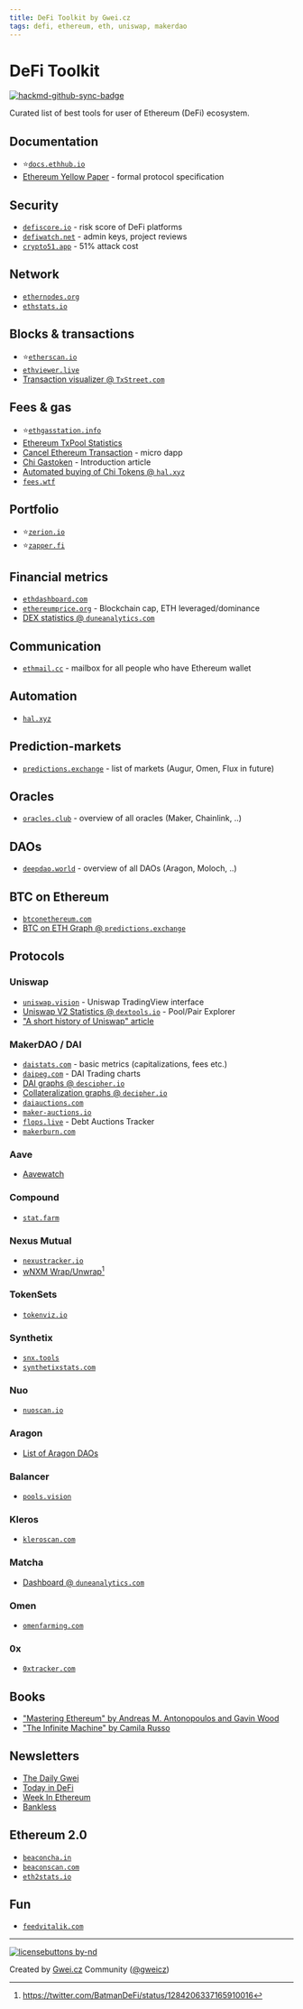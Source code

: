```yaml
---
title: DeFi Toolkit by Gwei.cz
tags: defi, ethereum, eth, uniswap, makerdao
---
```


# DeFi Toolkit

[![hackmd-github-sync-badge](https://hackmd.io/m_QNVHFmSreR8Dttw50Fyg/badge)](https://hackmd.io/m_QNVHFmSreR8Dttw50Fyg)

Curated list of best tools for user of Ethereum (DeFi) ecosystem.

## Documentation
- :star:[`docs.ethhub.io`](https://docs.ethhub.io/)
- [Ethereum Yellow Paper](https://ethereum.github.io/yellowpaper/paper.pdf) - formal protocol specification

## Security
- [`defiscore.io`](https://defiscore.io/) - risk score of DeFi platforms
- [`defiwatch.net`](https://defiwatch.net/) - admin keys, project reviews
- [`crypto51.app`](https://www.crypto51.app/) - 51% attack cost

## Network
- [`ethernodes.org`](https://ethernodes.org/)
- [`ethstats.io`](https://ethstats.io/)

## Blocks & transactions
- :star:[`etherscan.io`](http://etherscan.io/)
- [`ethviewer.live`](http://www.ethviewer.live/)
- [Transaction visualizer @ `TxStreet.com`](https://txstreet.com/v/eth)

## Fees & gas
- :star:[`ethgasstation.info`](https://ethgasstation.info/)
- [Ethereum TxPool Statistics](https://txpool.zengo.com/)
- [Cancel Ethereum Transaction](https://cancel-ethereum-transactions.web.app/) - micro dapp
- [Chi Gastoken](https://medium.com/@1inch.exchange/everything-you-wanted-to-know-about-chi-gastoken-a1ba0ea55bf3) - Introduction article
- [Automated buying of Chi Tokens @ `hal.xyz`](https://9000.hal.xyz/recipes/1inch-buy-chi-token)
- [`fees.wtf`](https://fees.wtf/)

## Portfolio
- :star:[`zerion.io`](https://app.zerion.io/)
- :star:[`zapper.fi`](https://www.zapper.fi/)

## Financial metrics
- [`ethdashboard.com`](https://ethdashboard.com/)
- [`ethereumprice.org`](https://ethereumprice.org/) - Blockchain cap, ETH leveraged/dominance
- [DEX statistics @ `duneanalytics.com`](https://explore.duneanalytics.com/public/dashboards/c87JEtVi2GlyIZHQOR02NsfyJV48eaKEQSiKplJ7)

## Communication
- [`ethmail.cc`](https://ethmail.cc/) - mailbox for all people who have Ethereum wallet

## Automation
- [`hal.xyz`](https://www.hal.xyz/)

## Prediction-markets
- [`predictions.exchange`](https://www.predictions.exchange/) - list of markets (Augur, Omen, Flux in future)

## Oracles
- [`oracles.club`](https://oracles.club/) - overview of all oracles (Maker, Chainlink, ..)

## DAOs
- [`deepdao.world`](http://deepdao.world/) - overview of all DAOs (Aragon, Moloch, ..)

## BTC on Ethereum
- [`btconethereum.com`](https://btconethereum.com/)
- [BTC on ETH Graph @ `predictions.exchange`](http://www.predictions.exchange/ethbtc/)


## Protocols

### Uniswap
- [`uniswap.vision`](https://uniswap.vision/) - Uniswap TradingView interface
- [Uniswap V2 Statistics @ `dextools.io`](https://www.dextools.io/app/uniswap/pool-explorer) - Pool/Pair Explorer
- ["A short history of Uniswap" article](https://uniswap.org/blog/uniswap-history/)

### MakerDAO / DAI
- [`daistats.com`](https://daistats.com/) - basic metrics (capitalizations, fees etc.)
- [`daipeg.com`](https://daipeg.com/) - DAI Trading charts
- [DAI graphs @ `descipher.io`](http://dai.descipher.io/)
- [Collateralization graphs @ `decipher.io`](http://makervaults.descipher.io/)
- [`daiauctions.com`](https://daiauctions.com)
- [`maker-auctions.io`](https://maker-auctions.io/)
- [`flops.live`](https://flops.live/) - Debt Auctions Tracker
- [`makerburn.com`](https://makerburn.com/)

### Aave
- [Aavewatch](https://aavewatch.now.sh/)

### Compound
- [`stat.farm`](https://stat.farm/)

### Nexus Mutual
- [`nexustracker.io`](https://nexustracker.io/)
- [wNXM Wrap/Unwrap](https://je45e4c2q4x52s66qenp5aeyfonfsvkvupkf4ipefkzs364gbera.arweave.net/STnScFqHL91L3oEa_oCYK5pZVVWj1F4h5CqzLfuGCSI/#/)[^wnxm-source]

### TokenSets
- [`tokenviz.io`](https://tokenviz.io/)

### Synthetix
- [`snx.tools`](https://snx.tools/)
- [`synthetixstats.com`](https://synthetixstats.com/)

### Nuo
- [`nuoscan.io`](https://nuoscan.io/)

### Aragon
- [List of Aragon DAOs](https://apiary.1hive.org/orgs)

### Balancer
- [`pools.vision`](http://pools.vision/)

### Kleros
- [`kleroscan.com`](http://kleroscan.com/)

### Matcha
- [Dashboard @ `duneanalytics.com`](http://duneanalytics.com/matcha)

### Omen
- [`omenfarming.com`](https://omenfarming.com/)

### 0x
- [`0xtracker.com`](https://0xtracker.com/)

## Books
- ["Mastering Ethereum" by Andreas M. Antonopoulos and Gavin Wood](https://ethereumbook.info/)
- ["The Infinite Machine" by Camila Russo](https://www.harpercollins.com/products/the-infinite-machine-camila-russo)

## Newsletters
- [The Daily Gwei](https://thedailygwei.substack.com/)
- [Today in DeFi](https://todayindefi.substack.com/)
- [Week In Ethereum](https://weekinethereum.substack.com/)
- [Bankless](http://bankless.substack.com/)

## Ethereum 2.0
- [`beaconcha.in`](https://beaconcha.in/)
- [`beaconscan.com`](https://beaconscan.com/)
- [`eth2stats.io`](https://eth2stats.io/)

## Fun
- [`feedvitalik.com`](https://feedvitalik.com/)


---

[![licensebuttons by-nd](https://licensebuttons.net/l/by-nd/3.0/88x31.png)](https://creativecommons.org/licenses/by-nd/4.0)

Created by [Gwei.cz](https://gwei.cz) Community ([@gweicz](https://twitter.com/gweicz))


[^wnxm-source]: https://twitter.com/BatmanDeFi/status/1284206337165910016